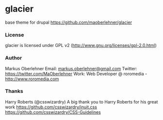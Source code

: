 # glacier
base theme for drupal
https://github.com/maoberlehner/glacier

### License
glacier is licensed under GPL v2 (http://www.gnu.org/licenses/gpl-2.0.html)

### Author
Markus Oberlehner
Email: markus.oberlehner@gmail.com
Twitter: https://twitter.com/MaOberlehner
Work: Web Developer @ roromedia - http://www.roromedia.com

### Thanks
Harry Roberts (@csswizardry)
A big thank you to Harry Roberts for his great work
https://github.com/csswizardry/inuit.css
https://github.com/csswizardry/CSS-Guidelines